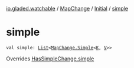 [io.gladed.watchable](../../index.md) / [MapChange](../index.md) / [Initial](index.md) / [simple](./simple.md)

# simple

`val simple: `[`List`](https://kotlinlang.org/api/latest/jvm/stdlib/kotlin.collections/-list/index.html)`<`[`MapChange.Simple`](../-simple/index.md)`<`[`K`](index.md#K)`, `[`V`](index.md#V)`>>`

Overrides [HasSimpleChange.simple](../../-has-simple-change/simple.md)

